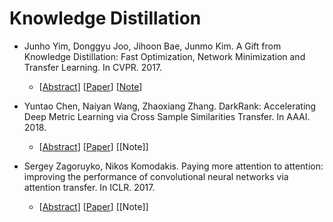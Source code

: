 # Knowledge Distillation

- Junho Yim, Donggyu Joo, Jihoon Bae, Junmo Kim. A Gift from Knowledge Distillation: Fast Optimization, Network Minimization and Transfer Learning. In CVPR. 2017.
  - [[Abstract](https://openaccess.thecvf.com/content_cvpr_2017/html/Yim_A_Gift_From_CVPR_2017_paper.html)] [[Paper](https://openaccess.thecvf.com/content_cvpr_2017/papers/Yim_A_Gift_From_CVPR_2017_paper.pdf)] [[Note](https://github.com/JackMa01/PaperNote/blob/main/PaperNote.md#junho-yim-donggyu-joo-jihoon-bae-junmo-kim-a-gift-from-knowledge-distillation-fast-optimization-network-minimization-and-transfer-learning-in-cvpr-2017)]
  
- Yuntao Chen, Naiyan Wang, Zhaoxiang Zhang. DarkRank: Accelerating Deep Metric Learning via Cross Sample Similarities Transfer. In AAAI. 2018.

  - [[Abstract](https://ojs.aaai.org/index.php/AAAI/article/view/11783)] [[Paper](https://ojs.aaai.org/index.php/AAAI/article/view/11783/11642)] [[Note]]

- Sergey Zagoruyko, Nikos Komodakis. Paying more attention to attention: improving the performance of convolutional neural networks via attention transfer. In ICLR. 2017.

  - [[Abstract](https://hal.archives-ouvertes.fr/hal-01832769/)] [[Paper](https://arxiv.org/pdf/1612.03928.pdf)] [[Note]]

  
